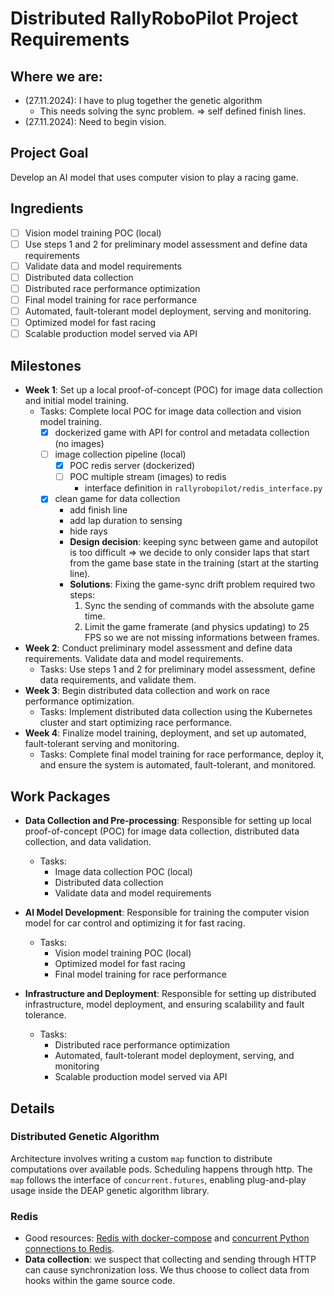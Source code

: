 # Distributed RallyRoboPilot Project Requirements

## Where we are: 
- (27.11.2024): I have to plug together the genetic algorithm 
  - This needs solving the sync problem. => self defined finish lines.
- (27.11.2024): Need to begin vision.

## Project Goal
Develop an AI model that uses computer vision to play a racing game.

## Ingredients
- [ ] Vision model training POC (local)
- [ ] Use steps 1 and 2 for preliminary model assessment and define data requirements
- [ ] Validate data and model requirements
- [ ] Distributed data collection
- [ ] Distributed race performance optimization
- [ ] Final model training for race performance
- [ ] Automated, fault-tolerant model deployment, serving and monitoring.
- [ ] Optimized model for fast racing
- [ ] Scalable production model served via API

## Milestones
- **Week 1**: Set up a local proof-of-concept (POC) for image data collection and initial model training.
  - Tasks: Complete local POC for image data collection and vision model training.
    - [x] dockerized game with API for control and metadata collection (no images)
    - [ ] image collection pipeline (local) 
      - [x] POC redis server (dockerized)
      - [ ] POC multiple stream (images) to redis
        - interface definition in `rallyrobopilot/redis_interface.py` 
    - [x] clean game for data collection
      - add finish line
      - add lap duration to sensing
      - hide rays
      - **Design decision**: keeping sync between game and autopilot is too difficult => we 
      decide to only consider laps that start from the game base state in the training (start at the starting line).
      - **Solutions**: Fixing the game-sync drift problem required two steps:
        1. Sync the sending of commands with the absolute game time. 
        2. Limit the game framerate (and physics updating) to 25 FPS so we are not missing informations between frames.

- **Week 2**: Conduct preliminary model assessment and define data requirements. Validate data and model requirements.
  - Tasks: Use steps 1 and 2 for preliminary model assessment, define data requirements, and validate them.
- **Week 3**: Begin distributed data collection and work on race performance optimization.
  - Tasks: Implement distributed data collection using the Kubernetes cluster and start optimizing race performance.
- **Week 4**: Finalize model training, deployment, and set up automated, fault-tolerant serving and monitoring.
  - Tasks: Complete final model training for race performance, deploy it, and ensure the system is automated, fault-tolerant, and monitored.



## Work Packages

- **Data Collection and Pre-processing**: Responsible for setting up local proof-of-concept (POC) for image data collection, distributed data collection, and data validation.
  - Tasks:
    - Image data collection POC (local)
    - Distributed data collection
    - Validate data and model requirements

- **AI Model Development**: Responsible for training the computer vision model for car control and optimizing it for fast racing.
  - Tasks:
    - Vision model training POC (local)
    - Optimized model for fast racing
    - Final model training for race performance

- **Infrastructure and Deployment**: Responsible for setting up distributed infrastructure, model deployment, and ensuring scalability and fault tolerance.
  - Tasks:
    - Distributed race performance optimization
    - Automated, fault-tolerant model deployment, serving, and monitoring
    - Scalable production model served via API


## Details 

### Distributed Genetic Algorithm
Architecture involves writing a custom `map` function to distribute computations 
over available pods. Scheduling happens through http. The `map` follows the interface of 
`concurrent.futures`, enabling plug-and-play usage inside the DEAP genetic algorithm library.

### Redis
- Good resources: [Redis with docker-compose](https://geshan.com.np/blog/2022/01/redis-docker/) and [concurrent Python connections to Redis](https://medium.com/@e.ahmadi/manage-concurrency-in-multiple-python-clients-in-redis-5f9a05836a92).
- **Data collection**: we suspect that collecting and sending through HTTP can cause synchronization loss. 
We thus choose to collect data from hooks within the game source code.
